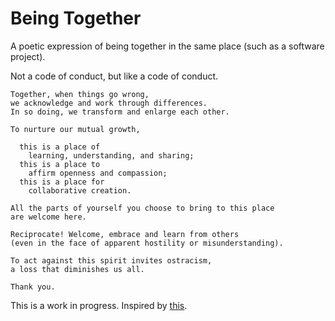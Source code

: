 # Being Together

A poetic expression of being together in the same place (such as a software
project).

Not a code of conduct, but like a code of conduct.

```
Together, when things go wrong,  
we acknowledge and work through differences.  
In so doing, we transform and enlarge each other.

To nurture our mutual growth,

  this is a place of  
    learning, understanding, and sharing;  
  this is a place to  
    affirm openness and compassion;  
  this is a place for  
    collaborative creation.

All the parts of yourself you choose to bring to this place  
are welcome here.

Reciprocate! Welcome, embrace and learn from others  
(even in the face of apparent hostility or misunderstanding).

To act against this spirit invites ostracism, 
a loss that diminishes us all.

Thank you.
```

This is a work in progress. Inspired by [this](https://github.com/Xe/creators-code).

